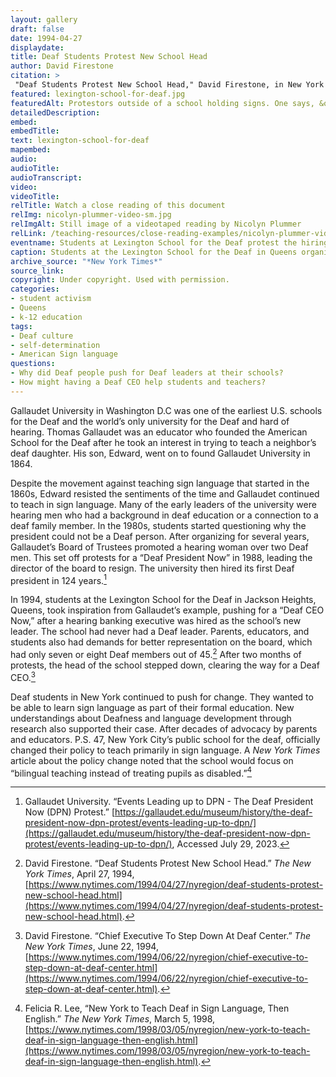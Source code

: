 ```yaml
--- 
layout: gallery
draft: false
date: 1994-04-27
displaydate: 
title: Deaf Students Protest New School Head
author: David Firestone
citation: >
 "Deaf Students Protest New School Head," David Firestone, in New York City Civil Rights History Project, Accessed: [Month Day, Year], https://nyccivilrightshistory.org/gallery/lexington-school-for-deaf.
featured: lexington-school-for-deaf.jpg
featuredAlt: Protestors outside of a school holding signs. One says, &quot;Deaf CEO Now!&quot;
detailedDescription: 
embed: 
embedTitle: 
text: lexington-school-for-deaf
mapembed: 
audio: 
audioTitle: 
audioTranscript: 
video: 
videoTitle: 
relTitle: Watch a close reading of this document
relImg: nicolyn-plummer-video-sm.jpg
relImgAlt: Still image of a videotaped reading by Nicolyn Plummer
relLink: /teaching-resources/close-reading-examples/nicolyn-plummer-video/
eventname: Students at Lexington School for the Deaf protest the hiring of a non-Deaf CEO.
caption: Students at the Lexington School for the Deaf in Queens organized to demand a Deaf principal for their school.
archive_source: "*New York Times*"
source_link: 
copyright: Under copyright. Used with permission.
categories: 
- student activism
- Queens
- k-12 education
tags: 
- Deaf culture
- self-determination
- American Sign language
questions: 
- Why did Deaf people push for Deaf leaders at their schools? 
- How might having a Deaf CEO help students and teachers?
--- 
```


Gallaudet University in Washington D.C was one of the earliest U.S. schools for the Deaf and the world’s only university for the Deaf and hard of hearing. Thomas Gallaudet was an educator who founded the American School for the Deaf after he took an interest in trying to teach a neighbor’s deaf daughter. His son, Edward, went on to found Gallaudet University in 1864.

Despite the movement against teaching sign language that started in the 1860s, Edward resisted the sentiments of the time and Gallaudet continued to teach in sign language. Many of the early leaders of the university were hearing men who had a background in deaf education or a connection to a deaf family member. In the 1980s, students started questioning why the president could not be a Deaf person. After organizing for several years, Gallaudet’s  Board of Trustees promoted a hearing woman over two Deaf men. This set off protests for a “Deaf President Now” in 1988, leading the director of the board to resign. The university then hired its first Deaf president in 124 years.[^1]

In 1994, students at the Lexington School for the Deaf in Jackson Heights, Queens, took inspiration from Gallaudet’s example, pushing for a “Deaf CEO Now,” after a hearing banking executive was hired as the school’s new leader. The school had never had a Deaf leader. Parents, educators, and students also had demands for better representation on the board, which had only seven or eight Deaf members out of 45.[^2] After two months of protests, the head of the school stepped down, clearing the way for a Deaf CEO.[^3]

Deaf students in New York continued to push for change. They wanted to be able to   learn sign language as part of their formal education. New understandings about Deafness and language development through research also supported their case. After decades of advocacy by parents and educators. P.S. 47, New York City’s public school for the deaf, officially changed their policy to teach primarily in sign language. A *New York Times* article about the policy change noted that the school would focus on “bilingual teaching instead of treating pupils as disabled.”[^4]

[^1]: Gallaudet University. “Events Leading up to DPN - The Deaf President Now (DPN) Protest.” [https://gallaudet.edu/museum/history/the-deaf-president-now-dpn-protest/events-leading-up-to-dpn/](https://gallaudet.edu/museum/history/the-deaf-president-now-dpn-protest/events-leading-up-to-dpn/), Accessed July 29, 2023.

 [^2]: David Firestone. “Deaf Students Protest New School Head.” *The New York Times*, April 27, 1994, [https://www.nytimes.com/1994/04/27/nyregion/deaf-students-protest-new-school-head.html](https://www.nytimes.com/1994/04/27/nyregion/deaf-students-protest-new-school-head.html).

[^3]: David Firestone. “Chief Executive To Step Down At Deaf Center.” *The New York Times*, June 22, 1994, [https://www.nytimes.com/1994/06/22/nyregion/chief-executive-to-step-down-at-deaf-center.html](https://www.nytimes.com/1994/06/22/nyregion/chief-executive-to-step-down-at-deaf-center.html).

[^4]: Felicia R. Lee,  “New York to Teach Deaf in Sign Language, Then English.” *The New York Times*, March 5, 1998, [https://www.nytimes.com/1998/03/05/nyregion/new-york-to-teach-deaf-in-sign-language-then-english.html](https://www.nytimes.com/1998/03/05/nyregion/new-york-to-teach-deaf-in-sign-language-then-english.html).
